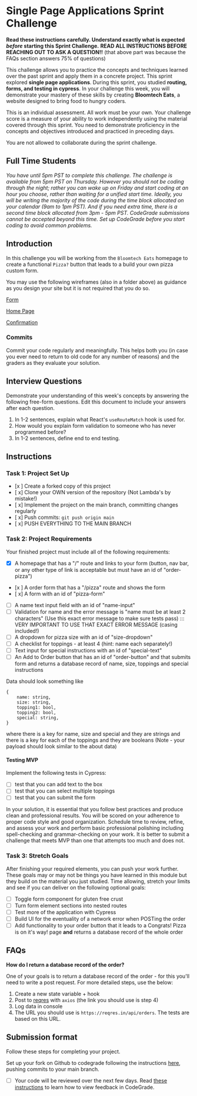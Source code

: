 # Single Page Applications Sprint Challenge

**Read these instructions carefully. Understand exactly what is expected _before_ starting this Sprint Challenge.**
**READ ALL INSTRUCTIONS BEFORE REACHING OUT TO ASK A QUESTION!!**
(that above part was because the FAQs section answers 75% of questions)

This challenge allows you to practice the concepts and techniques learned over the past sprint and apply them in a concrete project. This sprint explored **single page applications**. During this sprint, you studied **routing, forms, and testing in cypress**. In your challenge this week, you will demonstrate your mastery of these skills by creating **Bloomtech Eats**, a website designed to bring food to hungry coders.

This is an individual assessment. All work must be your own. Your challenge score is a measure of your ability to work independently using the material covered through this sprint. You need to demonstrate proficiency in the concepts and objectives introduced and practiced in preceding days.

You are not allowed to collaborate during the sprint challenge.

## Full Time Students

_You have until 5pm PST to complete this challenge. The challenge is available from 5pm PST on Thursday. However you should not be coding through the night; rather you can wake up on Friday and start coding at an hour you choose, rather than waiting for a unified start time. Ideally, you will be writing the majority of the code during the time block allocated on your calendar (9am to 1pm PST). And if you need extra time, there is a second time block allocated from 3pm - 5pm PST. CodeGrade submissions cannot be accepted beyond this time. Set up CodeGrade before you start coding to avoid common problems._

## Introduction

In this challenge you will be working from the `Bloomtech Eats` homepage to create a functional `Pizza?` button that leads to a build your own pizza custom form.

You may use the following wireframes (also in a folder above) as guidance as you design your site but it is not required that you do so.

[Form](https://tk-assets.lambdaschool.com/d43783ef-e6a8-4154-ba68-430e2275fddc_Form.png)

[Home Page](https://tk-assets.lambdaschool.com/ed737cf5-723e-428d-9b25-192143c8b71f_HomePage.png)

[Confirmation](https://tk-assets.lambdaschool.com/a0f43a34-9fab-4d2b-89f7-e23b22d32964_Pizza.gif)

### Commits

Commit your code regularly and meaningfully. This helps both you (in case you ever need to return to old code for any number of reasons) and the graders as they evaluate your solution.

## Interview Questions

Demonstrate your understanding of this week's concepts by answering the following free-form questions. Edit this document to include your answers after each question.

1. In 1-2 sentences, explain what React's `useRouteMatch` hook is used for.
1. How would you explain form validation to someone who has never programmed before?
1. In 1-2 sentences, define end to end testing.

## Instructions

### Task 1: Project Set Up

- [x ] Create a forked copy of this project
- [ x] Clone your OWN version of the repository (Not Lambda's by mistake!)
- [ x] Implement the project on the main branch, committing changes regularly
- [ x] Push commits: `git push origin main`
- [ x] PUSH EVERYTHING TO THE MAIN BRANCH

### Task 2: Project Requirements

Your finished project must include all of the following requirements:

- [x] A homepage that has a "/" route and links to your form (button, nav bar, or any other type of link is acceptable but must have an id of "order-pizza")
- [x ] A order form that has a "/pizza" route and shows the form
- [ x] A form with an id of "pizza-form"
- [ ] A name text input field with an id of "name-input"
- [ ] Validation for name and the error message is "name must be at least 2 characters" (Use this exact error message to make sure tests pass) ::: VERY IMPORTANT TO USE THAT EXACT ERROR MESSAGE (casing included!)
- [ ] A dropdown for pizza size with an id of "size-dropdown"
- [ ] A checklist for toppings - at least 4 (hint: name each separately!)
- [ ] Text input for special instructions with an id of "special-text"
- [ ] An Add to Order button that has an id of "order-button" and that submits form and returns a database record of name, size, toppings and special instructions

Data should look something like
```
{
    name: string,
    size: string,
    topping1: bool,
    topping2: bool,
    special: string,
}
```
where there is a key for name, size and special and they are strings
and
there is a key for each of the toppings and they are booleans
(Note - your payload should look similar to the about data)

#### Testing MVP

Implement the following tests in Cypress:

- [ ] test that you can add text to the box
- [ ] test that you can select multiple toppings
- [ ] test that you can submit the form

In your solution, it is essential that you follow best practices and produce clean and professional results. You will be scored on your adherence to proper code style and good organization. Schedule time to review, refine, and assess your work and perform basic professional polishing including spell-checking and grammar-checking on your work. It is better to submit a challenge that meets MVP than one that attempts too much and does not.

### Task 3: Stretch Goals

After finishing your required elements, you can push your work further. These goals may or may not be things you have learned in this module but they build on the material you just studied. Time allowing, stretch your limits and see if you can deliver on the following optional goals:

- [ ] Toggle form component for gluten free crust
- [ ] Turn form element sections into nested routes
- [ ] Test more of the application with Cypress
- [ ] Build UI for the eventuality of a network error when POSTing the order
- [ ] Add functionality to your order button that it leads to a Congrats! Pizza is on it's way! page **and** returns a database record of the whole order

## FAQs

**How do I return a database record of the order?**

One of your goals is to return a database record of the order - for this you'll need to write a post request. For more detailed steps, use the below:

1. Create a new state variable + hook
2. Post to [reqres](https://reqres.in/) with `axios` (the link you should use is step 4)
3. Log data in console
4. The URL you should use is `https://reqres.in/api/orders`. The tests are based on this URL.

## Submission format

Follow these steps for completing your project.

Set up your fork on Github to codegrade following the instructions [here](https://lambdaschool.instructure.com/courses/1675/assignments/51399?module_item_id=617624), pushing commits to your main branch.
- [ ] Your code will be reviewed over the next few days. Read [these instructions](https://www.notion.so/How-to-View-Feedback-in-CodeGrade-c5147cee220c4044a25de28bcb6bb54a) to learn how to view feedback in CodeGrade.

